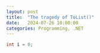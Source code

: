 ```yaml
---
layout: post
title:  "The tragedy of ToList()"
date:   2024-07-26 10:00:00
categories: Programming, .NET
---
```

```cs
int i = 0;
```

